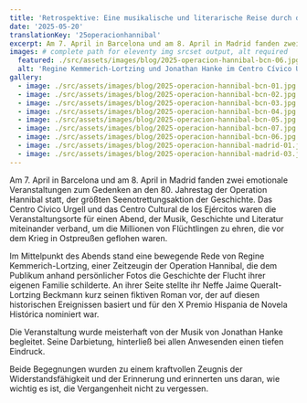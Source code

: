 ```yaml
---
title: 'Retrospektive: Eine musikalische und literarische Reise durch die Operation Hannibal'
date: '2025-05-20'
translationKey: '25operacionhannibal'
excerpt: Am 7. April in Barcelona und am 8. April in Madrid fanden zwei emotionale Veranstaltungen zum Gedenken an den 80. Jahrestag der Operation Hannibal statt, der größten Seenotrettungsaktion der Geschichte.
images: # complete path for eleventy img srcset output, alt required
  featured: ./src/assets/images/blog/2025-operacion-hannibal-bcn-06.jpg
  alt: 'Regine Kemmerich-Lortzing und Jonathan Hanke im Centro Cívico Urgell in Barcelona'
gallery:
  - image: ./src/assets/images/blog/2025-operacion-hannibal-bcn-01.jpg
  - image: ./src/assets/images/blog/2025-operacion-hannibal-bcn-02.jpg
  - image: ./src/assets/images/blog/2025-operacion-hannibal-bcn-03.jpg
  - image: ./src/assets/images/blog/2025-operacion-hannibal-bcn-04.jpg
  - image: ./src/assets/images/blog/2025-operacion-hannibal-bcn-05.jpg
  - image: ./src/assets/images/blog/2025-operacion-hannibal-bcn-07.jpg
  - image: ./src/assets/images/blog/2025-operacion-hannibal-bcn-06.jpg
  - image: ./src/assets/images/blog/2025-operacion-hannibal-madrid-01.jpg
  - image: ./src/assets/images/blog/2025-operacion-hannibal-madrid-03.jpg
---
```


Am 7. April in Barcelona und am 8. April in Madrid fanden zwei emotionale Veranstaltungen zum Gedenken an den 80. Jahrestag der Operation Hannibal statt, der größten Seenotrettungsaktion der Geschichte. Das Centro Cívico Urgell und das Centro Cultural de los Ejércitos waren die Veranstaltungsorte für einen Abend, der Musik, Geschichte und Literatur miteinander verband, um die Millionen von Flüchtlingen zu ehren, die vor dem Krieg in Ostpreußen geflohen waren.

Im Mittelpunkt des Abends stand eine bewegende Rede von Regine Kemmerich-Lortzing, einer Zeitzeugin der Operation Hannibal, die dem Publikum anhand persönlicher Fotos die Geschichte der Flucht ihrer eigenen Familie schilderte. An ihrer Seite stellte ihr Neffe Jaime Queralt-Lortzing Beckmann kurz seinen fiktiven Roman vor, der auf diesen historischen Ereignissen basiert und für den X Premio Hispania de Novela Histórica nominiert war.

Die Veranstaltung wurde meisterhaft von der Musik von Jonathan Hanke begleitet. Seine Darbietung, hinterließ bei allen Anwesenden einen tiefen Eindruck.

Beide Begegnungen wurden zu einem kraftvollen Zeugnis der Widerstandsfähigkeit und der Erinnerung und erinnerten uns daran, wie wichtig es ist, die Vergangenheit nicht zu vergessen.
